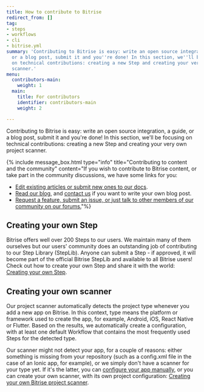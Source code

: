 ```yaml
---
title: How to contribute to Bitrise
redirect_from: []
tag:
- steps
- workflows
- cli
- bitrise.yml
summary: 'Contributing to Bitrise is easy: write an open source integration, a guide,
  or a blog post, submit it and you''re done! In this section, we''ll be focusing
  on technical contributions: creating a new Step and creating your very own project
  scanner.'
menu:
  contributors-main:
    weight: 1
  main:
    title: For contributors
    identifier: contributors-main
    weight: 2

---
```

Contributing to Bitrise is easy: write an open source integration, a guide, or a blog post, submit it and you're done! In this section, we'll be focusing on technical contributions: creating a new Step and creating your very own project scanner.

{% include message_box.html type="info" title="Contributing to content and the community" content="If you wish to contribute to Bitrise content, or take part in the community discussions, we have some links for you:

* [Edit existing articles or submit new ones to our docs](https://github.com/bitrise-io/devcenter/).
* [Read our blog](https://blog.bitrise.io/), and [contact us](https://www.bitrise.io/contact) if you want to write your own blog post.
* [Request a feature, submit an issue, or just talk to other members of our community on our forums.](https://discuss.bitrise.io/)"%} 

## Creating your own Step

Bitrise offers well over 200 Steps to our users. We maintain many of them ourselves but our users' community does an outstanding job of contributing to our Step Library (StepLib). Anyone can submit a Step - if approved, it will become part of the official Bitrise StepLib and available to all Bitrise users! Check out how to create your own Step and share it with the world: [Creating your own Step](/contributors/create-your-own-step/).

## Creating your own scanner

Our project scanner automatically detects the project type whenever you add a new app on Bitrise. In this context, type means the platform or framework used to create the app, for example, Android, iOS, React Native or Flutter. Based on the results, we automatically create a configuration, with at least one default Workflow that contains the most frequently used Steps for the detected type.

Our scanner might not detect your app, for a couple of reasons: either something is missing from your repository (such as a config.xml file in the case of an Ionic app, for example), or we simply don't have a scanner for your type yet. If it's the latter, you can [configure your app manually](/adding-a-new-app/#manual-project-configuration), or you can create your own scanner, with its own project configuration: [Creating your own Bitrise project scanner](/contributors/creating-your-own-bitrise-project-scanner/).